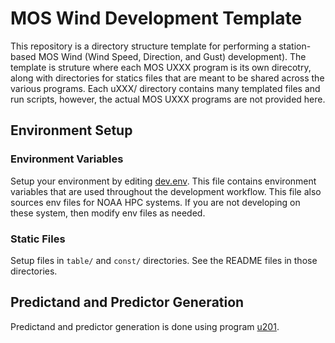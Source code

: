 # MOS Wind Development Template
This repository is a directory structure template for performing a station-based MOS Wind (Wind Speed, Direction, and Gust) development).  The template is struture where each MOS UXXX program is its own direcotry, along with directories for statics files that are meant to be shared across the various programs.  Each uXXX/ directory contains many templated files and run scripts, however, the actual MOS UXXX programs are not provided here.

## Environment Setup

### Environment Variables
Setup your environment by editing [dev.env](./env/dev.env).  This file contains environment variables that are used throughout the development workflow.  This file also sources env files for NOAA HPC systems.  If you are not developing on these system, then modify env files as needed.

### Static Files
Setup files in `table/` and `const/` directories. See the README files in those directories.

## Predictand and Predictor Generation
Predictand and predictor generation is done using program [u201](./u201).
